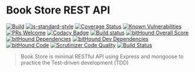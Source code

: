 # Book Store REST API
[![Build](https://travis-ci.org/Lazhari/book-store.svg?branch=master)](https://travis-ci.org/Lazhari/book-store)
[![js-standard-style](https://img.shields.io/badge/code%20style-standard-brightgreen.svg)](http://standardjs.com/)
[![Coverage Status](https://coveralls.io/repos/github/Lazhari/book-store/badge.svg?branch=master)](https://coveralls.io/github/Lazhari/book-store?branch=master)
[![Known Vulnerabilities](https://snyk.io/test/github/lazhari/book-store/badge.svg)](https://snyk.io/test/github/lazhari/book-store)
[![PRs Welcome](https://img.shields.io/badge/PRs-welcome-brightgreen.svg?style=flat-square)](http://makeapullrequest.com)
[![Codacy Badge](https://api.codacy.com/project/badge/Grade/d8c8cb9582cd4791811131dca66a9122)](https://www.codacy.com/app/Lazhari/book-store?utm_source=github.com&amp;utm_medium=referral&amp;utm_content=Lazhari/book-store&amp;utm_campaign=Badge_Grade)
[![Build status](https://ci.appveyor.com/api/projects/status/9tiprfjh0gmwodvm/branch/master?svg=true)](https://ci.appveyor.com/project/Lazhari/book-store/branch/master)
[![bitHound Overall Score](https://www.bithound.io/github/Lazhari/book-store/badges/score.svg)](https://www.bithound.io/github/Lazhari/book-store)
[![bitHound Dependencies](https://www.bithound.io/github/Lazhari/book-store/badges/dependencies.svg)](https://www.bithound.io/github/Lazhari/book-store/master/dependencies/npm)
[![bitHound Dev Dependencies](https://www.bithound.io/github/Lazhari/book-store/badges/devDependencies.svg)](https://www.bithound.io/github/Lazhari/book-store/master/dependencies/npm)
[![bitHound Code](https://www.bithound.io/github/Lazhari/book-store/badges/code.svg)](https://www.bithound.io/github/Lazhari/book-store)
[![Scrutinizer Code Quality](https://scrutinizer-ci.com/g/Lazhari/book-store/badges/quality-score.png?b=master)](https://scrutinizer-ci.com/g/Lazhari/book-store/?branch=master)
[![Build Status](https://scrutinizer-ci.com/g/Lazhari/book-store/badges/build.png?b=master)](https://scrutinizer-ci.com/g/Lazhari/book-store/build-status/master)
> Book Store is minimal RESTful API using Express and mongoose to practice the Test-driven development (TDD)
